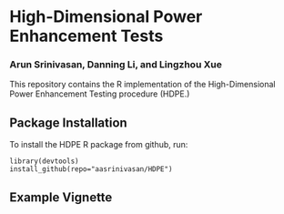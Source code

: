 # High-Dimensional Power Enhancement Tests
### Arun Srinivasan, Danning Li, and Lingzhou Xue

This repository contains the R implementation of the High-Dimensional Power Enhancement Testing procedure (HDPE.) 

## Package Installation

To install the HDPE R package from github, run:
```{r}
library(devtools)
install_github(repo="aasrinivasan/HDPE")
```

## Example Vignette


